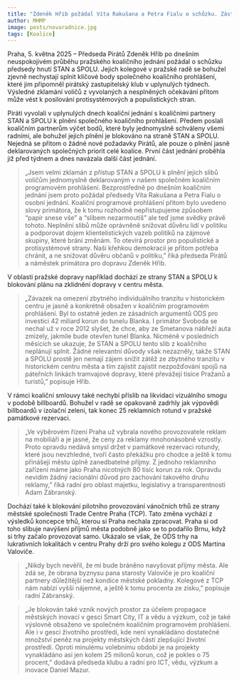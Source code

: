 ```yaml
---
title: "Zdeněk Hřib požádal Víta Rakušana a Petra Fialu o schůzku. Zástupci STAN a SPOLU v Praze blokují plnění programových slibů"
author: MHMP
image: posts/novaradnice.jpg
tags: [Koalice]
---
```


Praha, 5. května 2025 –⁠⁠⁠⁠⁠⁠ Předseda Pirátů Zdeněk Hřib po dnešním neuspokojivém průběhu pražského koaličního jednání požádal o schůzku předsedy hnutí STAN a SPOLU. Jejich kolegové v pražské radě se bohužel zjevně nechystají splnit klíčové body společného koaličního prohlášení, které jim připomněl pirátský zastupitelský klub v uplynulých týdnech. Výsledné zklamání voličů z vyvolaných a nesplněných očekávání přitom může vést k posilování protisystémových a populistických stran.

Piráti vyvolali v uplynulých dnech koaliční jednání s koaličními partnery STAN a SPOLU k plnění společného koaličního prohlášení. Předem poslali koaličním partnerům výčet bodů, které byly jednomyslně schváleny všemi radními, ale bohužel jejich plnění je blokováno na straně STAN a SPOLU. Nejedná se přitom o žádné nové požadavky Pirátů, ale pouze o plnění jasně deklarovaných společných priorit celé koalice. První část jednání proběhla již před týdnem a dnes navázala další část jednání.

> „Jsem velmi zklamán z přístup STAN a SPOLU k plnění jejich slibů voličům jednomyslně deklarovaným v našem společném koaličním programovém prohlášení. Bezprostředně po dnešním koaličním jednání jsem proto požádal předsedy Víta Rakušana a Petra Fialu o osobní jednání. Koaliční programové prohlášení přitom bylo uvedeno slovy primátora, že k tomu rozhodně nepřistupujeme způsobem “papír snese vše” a “slibem nezarmoutíš” ale teď jsme svědky právě tohoto. Neplnění slibů může oprávněně snižovat důvěru lidí v politiku a podporovat dojem klientelistických vazeb politiků na zájmové skupiny, které brání změnám. To otevírá prostor pro populistické a protisystémové strany. Naši křehkou demokracii je přitom potřeba chránit, a ne snižovat důvěru občanů v politiku,” říká předseda Pirátů a náměstek primátora pro dopravu Zdeněk Hřib.

V oblasti pražské dopravy například dochází ze strany STAN a SPOLU k blokování plánu na zklidnění dopravy v centru města. 

> „Závazek na omezení zbytného individuálního tranzitu v historickém centru je jasně a konkrétně obsažen v koaličním programovém prohlášení. Byl to ostatně jeden ze zásadních argumentů ODS pro investici 42 miliard korun do tunelu Blanka. I primátor Svoboda se nechal už v roce 2012 slyšet, že chce, aby ze Smetanova nábřeží auta zmizely, jakmile bude otevřen tunel Blanka. Nicméně v posledních měsících se ukazuje, že STAN a SPOLU tento slib z koaličního neplánují splnit. Žádné relevantní důvody však nezazněly, takže STAN a SPOLU prostě jen nemají zájem snížit zátěž ze zbytného tranzitu v historickém centru města a tím zajistit zajistit nezpožďování spojů na páteřních linkách tramvajové dopravy, které převážejí tisíce Pražanů a turistů,” popisuje Hřib.

V rámci koaliční smlouvy také nechybí příslib na likvidaci vizuálního smogu v podobě billboardů. Bohužel v radě se opakovaně zadrhly jak výpovědi billboardů v izolační zeleni, tak konec 25 reklamních rotund v pražské památkové rezervaci.

> „Ve výběrovém řízení Praha už vybrala nového provozovatele reklam na mobiliáři a je jasné, že ceny za reklamy mnohonásobně vzrostly. Proto opravdu nedává smysl držet v památkové rezervaci rotundy, které jsou nevzhledné, tvoří často překážku pro chodce a ještě k tomu přinášejí městu úplně zanedbatelné příjmy. Z jednoho reklamního zařízení máme jako Praha nicotných 80 tisíc korun za rok. Opravdu nevidím žádný racionální důvod pro zachování takového druhu reklamy,” říká radní pro oblast majetku, legislativy a transparentnosti Adam Zábranský.

Dochází také k blokování pilotního provozování vánočních trhů ze strany městské společnosti Trade Centre Praha (TCP). Tato změna vychází z výsledků koncepce trhů, kterou si Praha nechala zpracovat. Praha si od toho slibuje navýšení příjmů města podobně jako se to podařilo Brnu, když si trhy začalo provozovat samo. Ukázalo se však, že ODS trhy na lukrativních lokalitách v centru Prahy drží pro svého kolegu z ODS Martina Valoviče. 

> „Nikdy bych nevěřil, že mi bude bráněno navyšovat příjmy města. Ale zdá se, že obrana byznysu pana starosty Valoviče je pro koaliční partnery důležitější než kondice městské pokladny. Kolegové z TCP nám nabízí vyšší nájemné, a ještě k tomu procenta ze zisku,” popisuje radní Zábranský.

> „Je blokován také vznik nových prostor za účelem propagace městských inovací v gesci Smart City, IT a vědu a výzkum, což je také výslovně obsaženo ve společném koaličním programovém prohlášení. Ale i v gesci životního prostředí, kde není vynakládáno dostatečné množství peněz na projekty městských částí zlepšující životní prostředí. Oproti minulému volebnímu období je na projekty vynakládáno asi jen kolem 25 milionů korun, což je pokles o 75 procent,” dodává předseda klubu a radní pro ICT, vědu, výzkum a inovace Daniel Mazur.
